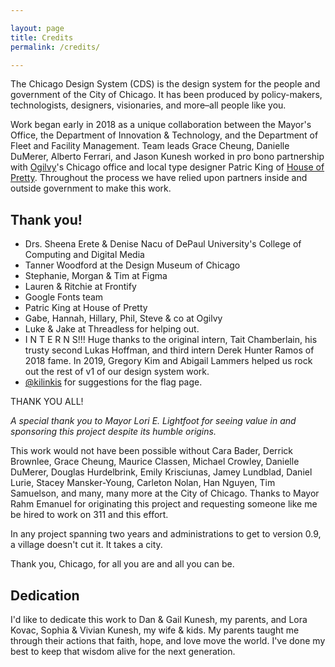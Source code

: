 ```yaml
---

layout: page
title: Credits
permalink: /credits/

---
```


The Chicago Design System (CDS) is the design system for the people and government of the City of Chicago. It has been produced by policy-makers, technologists, designers, visionaries, and more–all people like you.

Work began early in 2018 as a unique collaboration between the Mayor's Office, the Department of Innovation & Technology, and the Department of Fleet and Facility Management. Team leads Grace Cheung, Danielle DuMerer, Alberto Ferrari, and Jason Kunesh worked in pro bono partnership with [Ogilvy](https://ogilvy.com/)'s Chicago office and local type designer Patric King of [House of Pretty](https://xo.houseofpretty.com). Throughout the process we have relied upon partners inside and outside government to make this work.

## Thank you!

* Drs. Sheena Erete & Denise Nacu of DePaul University's College of Computing and Digital Media
* Tanner Woodford at the Design Museum of Chicago
* Stephanie, Morgan & Tim at Figma
* Lauren & Ritchie at Frontify
* Google Fonts team
* Patric King at House of Pretty
* Gabe, Hannah, Hillary, Phil, Steve & co at Ogilvy
* Luke & Jake at Threadless for helping out.
* I N T E R N S!!! Huge thanks to the original intern, Tait Chamberlain, his trusty second Lukas Hoffman, and third intern Derek Hunter Ramos of 2018 fame. In 2019, Gregory Kim and Abigail Lammers helped us rock out the rest of v1 of our design system work.
* [@kilinkis](https://twitter.com/kilinkis) for suggestions for the flag page.

THANK YOU ALL!

_A special thank you to Mayor Lori E. Lightfoot for seeing value in and sponsoring this project despite its humble origins._

This work would not have been possible without Cara Bader, Derrick Brownlee, Grace Cheung, Maurice Classen, Michael Crowley, Danielle DuMerer, Douglas Hurdelbrink, Emily Krisciunas, Jamey Lundblad, Daniel Lurie, Stacey Mansker-Young, Carleton Nolan, Han Nguyen, Tim Samuelson, and many, many more at the City of Chicago. Thanks to Mayor Rahm Emanuel for originating this project and requesting someone like me be hired to work on 311 and this effort.

In any project spanning two years and administrations to get to version 0.9, a village doesn't cut it. It takes a city.

Thank you, Chicago, for all you are and all you can be. 


## Dedication

I'd like to dedicate this work to Dan & Gail Kunesh,  my parents, and Lora Kovac, Sophia & Vivian Kunesh, my wife & kids. My parents taught me through their actions that faith, hope, and love move the world. I've done my best to keep that wisdom alive for the next generation.


